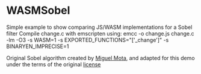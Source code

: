 # WASMSobel
Simple example to show comparing JS/WASM implementations for a Sobel filter
Compile change.c with emscripten using:
emcc -o change.js change.c  -lm -O3 -s WASM=1 -s EXPORTED_FUNCTIONS="['_change']" -s BINARYEN_IMPRECISE=1

Original Sobel algorithm created by [Miguel Mota](https://github.com/miguelmota/sobel), and adapted for this demo under the terms of the original [license](https://github.com/JasonWeathersby/WASMSobel/blob/master/SOBEL-LICENSE.md)
